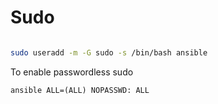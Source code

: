 # Sudo

```sh

sudo useradd -m -G sudo -s /bin/bash ansible
```


To enable passwordless sudo 
```
ansible ALL=(ALL) NOPASSWD: ALL
```
